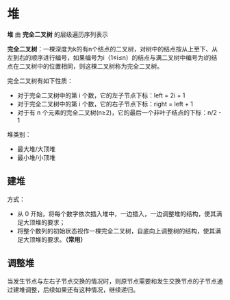 #  堆

**堆** 由 **完全二叉树** 的层级遍历序列表示

**完全二叉树**：一棵深度为k的有n个结点的二叉树，对树中的结点按从上至下、从左到右的顺序进行编号，如果编号为i（1≤i≤n）的结点与满二叉树中编号为i的结点在二叉树中的位置相同，则这棵二叉树称为完全二叉树。

完全二叉树有如下性质：
* 对于完全二叉树中的第 i 个数，它的左子节点下标：left = 2i + 1
* 对于完全二叉树中的第 i 个数，它的右子节点下标：right = left + 1
* 对于有 n 个元素的完全二叉树(n≥2)，它的最后一个非叶子结点的下标：n/2 - 1

堆类别：
* 最大堆/大顶堆
* 最小堆/小顶堆

## 建堆

方式：

* 从 0 开始，将每个数字依次插入堆中，一边插入，一边调整堆的结构，使其满足大顶堆的要求；
* 将整个数列的初始状态视作一棵完全二叉树，自底向上调整树的结构，使其满足大顶堆的要求。**（常用）**

## 调整堆

当发生节点与左右子节点交换的情况时，则原节点需要和发生交换节点的子节点通过建堆调整，后续如果还有这种情况，继续递归。
